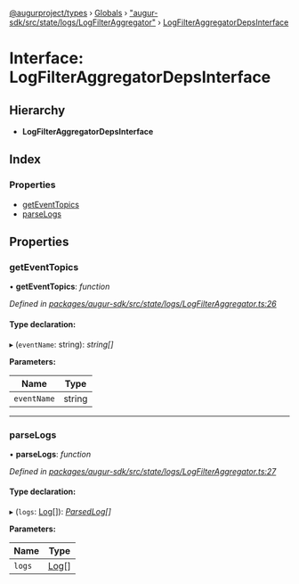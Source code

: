 [@augurproject/types](../README.md) › [Globals](../globals.md) › ["augur-sdk/src/state/logs/LogFilterAggregator"](../modules/_augur_sdk_src_state_logs_logfilteraggregator_.md) › [LogFilterAggregatorDepsInterface](_augur_sdk_src_state_logs_logfilteraggregator_.logfilteraggregatordepsinterface.md)

# Interface: LogFilterAggregatorDepsInterface

## Hierarchy

* **LogFilterAggregatorDepsInterface**

## Index

### Properties

* [getEventTopics](_augur_sdk_src_state_logs_logfilteraggregator_.logfilteraggregatordepsinterface.md#geteventtopics)
* [parseLogs](_augur_sdk_src_state_logs_logfilteraggregator_.logfilteraggregatordepsinterface.md#parselogs)

## Properties

###  getEventTopics

• **getEventTopics**: *function*

*Defined in [packages/augur-sdk/src/state/logs/LogFilterAggregator.ts:26](https://github.com/AugurProject/augur/blob/69c4be52bf/packages/augur-sdk/src/state/logs/LogFilterAggregator.ts#L26)*

#### Type declaration:

▸ (`eventName`: string): *string[]*

**Parameters:**

Name | Type |
------ | ------ |
`eventName` | string |

___

###  parseLogs

• **parseLogs**: *function*

*Defined in [packages/augur-sdk/src/state/logs/LogFilterAggregator.ts:27](https://github.com/AugurProject/augur/blob/69c4be52bf/packages/augur-sdk/src/state/logs/LogFilterAggregator.ts#L27)*

#### Type declaration:

▸ (`logs`: [Log](_augur_types_types_logs_.log.md)[]): *[ParsedLog](_augur_types_types_logs_.parsedlog.md)[]*

**Parameters:**

Name | Type |
------ | ------ |
`logs` | [Log](_augur_types_types_logs_.log.md)[] |
